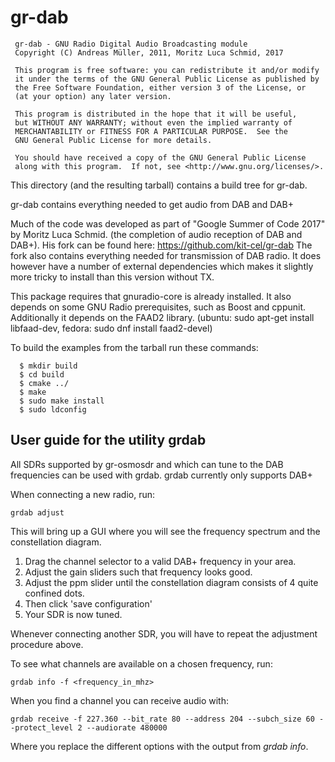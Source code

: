 gr-dab
======

```
 gr-dab - GNU Radio Digital Audio Broadcasting module
 Copyright (C) Andreas Müller, 2011, Moritz Luca Schmid, 2017

 This program is free software: you can redistribute it and/or modify
 it under the terms of the GNU General Public License as published by
 the Free Software Foundation, either version 3 of the License, or
 (at your option) any later version.

 This program is distributed in the hope that it will be useful,
 but WITHOUT ANY WARRANTY; without even the implied warranty of
 MERCHANTABILITY or FITNESS FOR A PARTICULAR PURPOSE.  See the
 GNU General Public License for more details.

 You should have received a copy of the GNU General Public License
 along with this program.  If not, see <http://www.gnu.org/licenses/>.
```


This directory (and the resulting tarball) contains a build tree for
gr-dab.

gr-dab contains everything needed to get audio from DAB and DAB+

Much of the code was developed as part of "Google Summer of Code 2017" by
Moritz Luca Schmid. (the completion of audio reception of DAB and DAB+).
His fork can be found here: https://github.com/kit-cel/gr-dab The fork also
contains everything needed for transmission of DAB radio. It does however have
a number of external dependencies which makes it slightly more tricky to
install than this version without TX.

This package requires that gnuradio-core is already installed.  It
also depends on some GNU Radio prerequisites, such as Boost and
cppunit. Additionally it depends on the FAAD2 library. (ubuntu: sudo apt-get
install libfaad-dev, fedora: sudo dnf install faad2-devel)

To build the examples from the tarball run these commands:

```
  $ mkdir build
  $ cd build
  $ cmake ../
  $ make
  $ sudo make install
  $ sudo ldconfig
```


User guide for the utility **grdab**
------------------------------------

All SDRs supported by gr-osmosdr and which can tune to the DAB frequencies can be used with grdab. grdab currently only supports DAB+

When connecting a new radio, run:

```
grdab adjust
```

This will bring up a GUI where you will see the frequency spectrum and the constellation diagram.

1. Drag the channel selector to a valid DAB+ frequency in your area.
2. Adjust the gain sliders such that frequency looks good.
3. Adjust the ppm slider until the constellation diagram consists of 4 quite confined dots.
4. Then click 'save configuration'
5. Your SDR is now tuned.

Whenever connecting another SDR, you will have to repeat the adjustment procedure above.

To see what channels are available on a chosen frequency, run:

```
grdab info -f <frequency_in_mhz>
```

When you find a channel you can receive audio with:

```
grdab receive -f 227.360 --bit_rate 80 --address 204 --subch_size 60 --protect_level 2 --audiorate 480000
```

Where you replace the different options with the output from *grdab info*.
